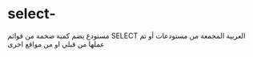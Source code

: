 # select- 
مستودع يضم كمية ضخمة من قوائم 
SELECT العربية المجمعة من مستودعات أو تم عملها من قبلي او من مواقع اخرى 
